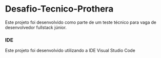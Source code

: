 # Desafio-Tecnico-Prothera
Este projeto foi desenvolvido como parte de um teste técnico para vaga de desenvolvedor fullstack júnior.

### IDE
Este projeto foi desenvolvido utilizando a IDE Visual Studio Code